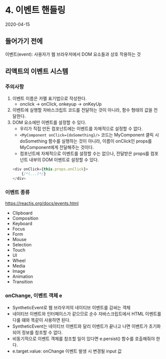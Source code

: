 # 4. 이벤트 핸들링
2020-04-15

## 들어가기 전에
이벤트(event): 사용자가 웹 브라우저에서 DOM 요소들과 상호 작용하는 것

## 리액트의 이벤트 시스템
### 주의사항
1. 이벤트 이름은 카멜 표기법으로 작성한다.
   - onclick -> onClick, onkeyup -> onKeyUp
2. 이벤트에 실행할 자바스크립트 코드를 전달하는 것이 아니라, 함수 형태의 값을 전달한다.
3. DOM 요소에만 이벤트를 설정할 수 있다.
   - 우리가 직접 만든 컴포넌트에는 이벤트를 자체적으로 설정할 수 없다.
   - `<MyComponent onClick={doSomething}/>` 코드는 MyComponent 클릭 시 doSomething 함수를 실행하는 것이 아니라, 이름이 onClick인 props를 MyComponent에게 전달해주는 것이다.
   - 컴포넌트에 자체적으로 이벤트를 설정할 수는 없으나, 전달받은 props를 컴포넌트 내부의 DOM 이벤트로 설정할 수 있다.
    ```javascript
    <div onClick={this.props.onClick}>
        {/*(...)*/}
    </div>
    ```

### 이벤트 종류
<https://reactjs.org/docs/events.html>
- Clipboard
- Composition
- Keyboard
- Focus
- Form
- Mouse
- Selection
- Touch
- UI
- Wheel
- Media
- Image
- Animation
- Transition

### onChange, 이벤트 객체 e
- SyntheticEvent로 웹 브라우저의 네이티브 이벤트를 감싸는 객체
- 네이티브 이벤트와 인터페이스가 같으므로 순수 자바스크립트에서 HTML 이벤트를 다룰 떄와 똑같이 사용하면 된다.
- SyntheticEvent는 네이티브 이벤트와 달리 이벤트가 끝나고 나면 이벤트가 초기화되어 정보를 참조할 수 없다.
- 비동기적으로 이벤트 객체를 참조할 일이 있다면 e.persist() 함수를 호출해줘야 한다.
- e.target.value: onChange 이벤트 발생 시 변경될 input 값

